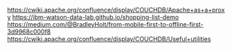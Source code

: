 https://cwiki.apache.org/confluence/display/COUCHDB/Apache+as+a+proxy
https://ibm-watson-data-lab.github.io/shopping-list-demo
https://medium.com/@BradleyHolt/from-mobile-first-to-offline-first-3d9968c000f8
https://cwiki.apache.org/confluence/display/COUCHDB/Useful+utilities
